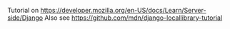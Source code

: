 Tutorial on https://developer.mozilla.org/en-US/docs/Learn/Server-side/Django
Also see https://github.com/mdn/django-locallibrary-tutorial
